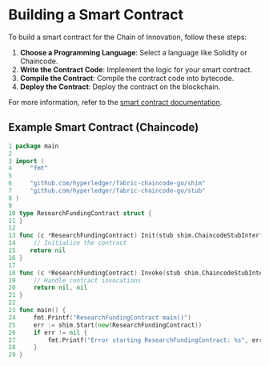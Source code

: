 # Building a Smart Contract

To build a smart contract for the Chain of Innovation, follow these steps:

1. **Choose a Programming Language**: Select a language like Solidity or Chaincode.
2. **Write the Contract Code**: Implement the logic for your smart contract.
3. **Compile the Contract**: Compile the contract code into bytecode.
4. **Deploy the Contract**: Deploy the contract on the blockchain.

For more information, refer to the [smart contract documentation](./smart_contracts.md).

## Example Smart Contract (Chaincode)

```go
1 package main
2 
3 import (
4     "fmt"
5 
6     "github.com/hyperledger/fabric-chaincode-go/shim"
7     "github.com/hyperledger/fabric-chaincode-go/stub"
8 )
9 
10 type ResearchFundingContract struct {
11 }
12 
13 func (c *ResearchFundingContract) Init(stub shim.ChaincodeStubInterface) []byte {
14     // Initialize the contract
15    return nil
16 }
17 
18 func (c *ResearchFundingContract) Invoke(stub shim.ChaincodeStubInterface) ([]byte, error) {
19     // Handle contract invocations
20     return nil, nil
21 }
22 
23 func main() {
24     fmt.Printf("ResearchFundingContract main()")
25     err := shim.Start(new(ResearchFundingContract))
26     if err != nil {
27         fmt.Printf("Error starting ResearchFundingContract: %s", err)
28     }
29 }
```
